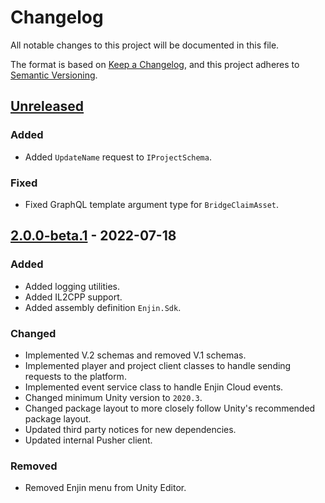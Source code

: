 ﻿# Changelog

All notable changes to this project will be documented in this file.

The format is based on [Keep a Changelog](https://keepachangelog.com/en/1.0.0/),
and this project adheres to [Semantic Versioning](https://semver.org/spec/v2.0.0.html).

## [Unreleased]

### Added

- Added `UpdateName` request to `IProjectSchema`.

### Fixed

- Fixed GraphQL template argument type for `BridgeClaimAsset`.

## [2.0.0-beta.1] - 2022-07-18

### Added

- Added logging utilities.
- Added IL2CPP support.
- Added assembly definition `Enjin.Sdk`.

### Changed

- Implemented V.2 schemas and removed V.1 schemas.
- Implemented player and project client classes to handle sending requests to the platform.
- Implemented event service class to handle Enjin Cloud events.
- Changed minimum Unity version to `2020.3`.
- Changed package layout to more closely follow Unity's recommended package layout.
- Updated third party notices for new dependencies.
- Updated internal Pusher client.

### Removed

- Removed Enjin menu from Unity Editor.

[Unreleased]: https://github.com/enjin/enjin-unity-sdk/compare/2.0.0-beta.1...HEAD

[2.0.0-beta.1]: https://github.com/enjin/enjin-unity-sdk/releases/tag/2.0.0-beta.1
